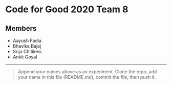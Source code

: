 # Code for Good 2020 Team 8
## Members
* Aayush Fadia
* Bhavika Bajaj
* Srija Chitikesi
* Ankit Goyal
---
> Append your names above as an experiment.
> Clone the repo, add your name in this file (README.md), commit the file, then push it.
